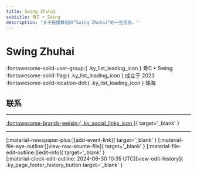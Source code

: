 ```yaml
---
title: Swing Zhuhai
subtitle: 粤C • Swing
description: "关于摇摆舞组织“Swing Zhuhai”的一些信息。"
---
```


# Swing Zhuhai

:fontawesome-solid-user-group:{ .ky_list_leading_icon } 粤C • Swing  
:fontawesome-solid-flag:{ .ky_list_leading_icon } 成立于 2023  
:fontawesome-solid-location-dot:{ .ky_list_leading_icon } 珠海  


## 联系


---

 [:fontawesome-brands-weixin:{ .ky_social_links_icon }](# "粤 C Swing 摇摆 ZH"){ target='_blank' }

---

<div class="ky_page_footer" markdown>
<div class="ky_page_footer_trailing" markdown="span">
[:material-newspaper-plus:][add-event-link]{ target='_blank' }
[:material-file-eye-outline:][view-raw-source-file]{ target='_blank' }
[:material-file-edit-outline:][edit-info]{ target='_blank' }
</div>
<div class="ky_page_footer_leading" markdown="span">
[:material-clock-edit-outline: 2024-06-30 10:35 UTC][view-edit-history]{ .ky_page_footer_history_button target='_blank' }
</div>
</div>

[add-event-link]: https://github.com/swingdance/events/issues/new?assignees=&labels=add+event&projects=&template=02-add_entity.yml&title=%5Bcn%5D%20%3CName%3E&region=cn&province=Guangdong&city=Zhuhai&org_id=yue-c-swing "添加活动"
[view-raw-source-file]: https://github.com/swingdance/orgs/blob/main/cn/yue-c-swing.json "查看原始源文件"
[edit-info]: https://github.com/swingdance/orgs/issues/new?assignees=&labels=update+org&projects=&template=03-update_entity.yml&title=%5Bcn%5D%20Swing%20Zhuhai&region=cn&id=yue-c-swing&name=Swing%20Zhuhai "编辑信息"

[view-edit-history]: https://github.com/swingdance/orgs/commits/main/cn/yue-c-swing.json "查看编辑历史"
